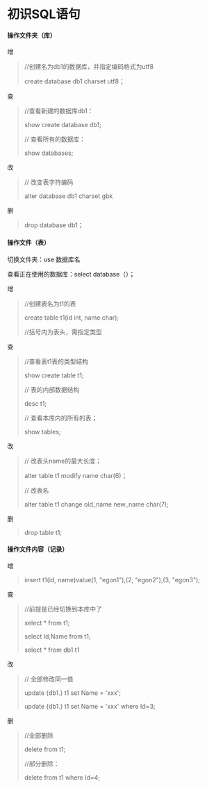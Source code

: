# 初识SQL语句

#### 操作文件夹（库）

增

> //创建名为db1的数据库，并指定编码格式为utf8
>
> create database db1 charset utf8；

查

> //查看新建的数据库db1：
>
> show create database db1;
>
> // 查看所有的数据库：
>
> show databases;

改

> // 改变表字符编码
>
> alter database db1 charset gbk

删

> drop database db1；

#### 操作文件（表）

切换文件夹：use 数据库名

查看正在使用的数据库：select database（）；

增

> //创建表名为t1的表
>
> create table t1(id int, name char);
>
> //括号内为表头，需指定类型

查

> //查看表t1表的类型结构
>
> show create table t1;
>
> // 表的内部数据结构
>
> desc t1;
>
> // 查看本库内的所有的表；
>
> show tables;
>
> 

改

> // 改表头name的最大长度；
>
> alter table t1 modify name char(6)；
>
> // 改表名
>
> alter table t1 change old_name  new_name char(7);

删

> drop table t1;



#### 操作文件内容（记录）

增

> insert t1(id, name)value(1, "egon1"),(2, "egon2"),(3, "egon3");
>
> 

查

> //前提是已经切换到本库中了
>
> select * from t1;
>
> select Id,Name from t1;
>
> select * from db1.t1

改

> // 全部修改同一值
>
> update {db1.} t1 set Name = 'xxx';
>
> update {db1.} t1 set Name = 'xxx' where Id=3;

删

> //全部删除
>
> delete from t1;
>
> //部分删除：
>
> delete from t1 where Id=4;